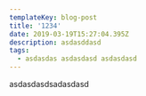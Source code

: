 ```yaml
---
templateKey: blog-post
title: '1234'
date: 2019-03-19T15:27:04.395Z
description: asdasddasd
tags:
  - asdasdas asdasdasd asdasdasd
---
```

asdasdasdsadasdasd

